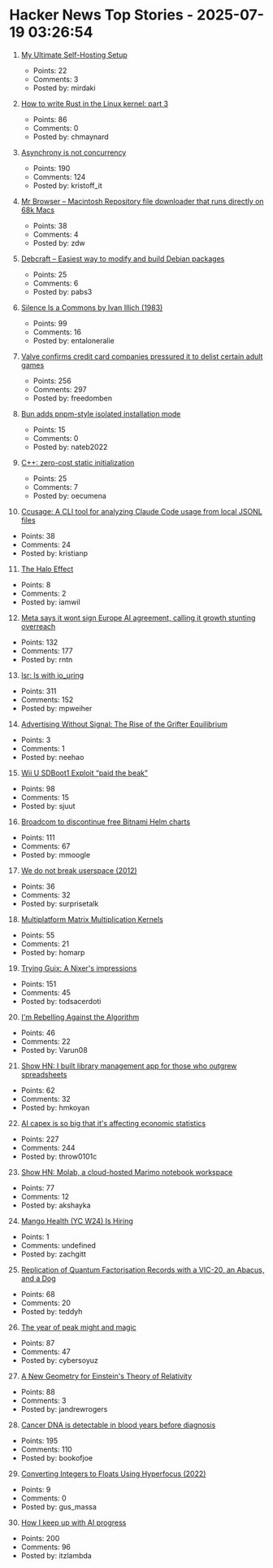 # Hacker News Top Stories - 2025-07-19 03:26:54

1. [My Ultimate Self-Hosting Setup](https://codecaptured.com/blog/my-ultimate-self-hosting-setup/)
   - Points: 22
   - Comments: 3
   - Posted by: mirdaki

2. [How to write Rust in the Linux kernel: part 3](https://lwn.net/SubscriberLink/1026694/3413f4b43c862629/)
   - Points: 86
   - Comments: 0
   - Posted by: chmaynard

3. [Asynchrony is not concurrency](https://kristoff.it/blog/asynchrony-is-not-concurrency/)
   - Points: 190
   - Comments: 124
   - Posted by: kristoff_it

4. [Mr Browser – Macintosh Repository file downloader that runs directly on 68k Macs](https://www.macintoshrepository.org/44146-mr-browser)
   - Points: 38
   - Comments: 4
   - Posted by: zdw

5. [Debcraft – Easiest way to modify and build Debian packages](https://optimizedbyotto.com/post/debcraft-easy-debian-packaging/)
   - Points: 25
   - Comments: 6
   - Posted by: pabs3

6. [Silence Is a Commons by Ivan Illich (1983)](http://www.davidtinapple.com/illich/1983_silence_commons.html)
   - Points: 99
   - Comments: 16
   - Posted by: entaloneralie

7. [Valve confirms credit card companies pressured it to delist certain adult games](https://www.pcgamer.com/software/platforms/valve-confirms-credit-card-companies-pressured-it-to-delist-certain-adult-games-from-steam/)
   - Points: 256
   - Comments: 297
   - Posted by: freedomben

8. [Bun adds pnpm-style isolated installation mode](https://github.com/oven-sh/bun/pull/20440)
   - Points: 15
   - Comments: 0
   - Posted by: nateb2022

9. [C++: zero-cost static initialization](https://cofault.com/zero-cost-static.html)
   - Points: 25
   - Comments: 7
   - Posted by: oecumena

10. [Ccusage: A CLI tool for analyzing Claude Code usage from local JSONL files](https://github.com/ryoppippi/ccusage)
   - Points: 38
   - Comments: 24
   - Posted by: kristianp

11. [The Halo Effect](https://kwokchain.com/2025/07/15/the-halo-effect/)
   - Points: 8
   - Comments: 2
   - Posted by: iamwil

12. [Meta says it wont sign Europe AI agreement, calling it growth stunting overreach](https://www.cnbc.com/2025/07/18/meta-europe-ai-code.html)
   - Points: 132
   - Comments: 177
   - Posted by: rntn

13. [lsr: ls with io_uring](https://rockorager.dev/log/lsr-ls-but-with-io-uring/)
   - Points: 311
   - Comments: 152
   - Posted by: mpweiher

14. [Advertising Without Signal: The Rise of the Grifter Equilibrium](https://www.gojiberries.io/advertising-without-signal-whe-amazon-ads-confuse-more-than-they-clarify/)
   - Points: 3
   - Comments: 1
   - Posted by: neehao

15. [Wii U SDBoot1 Exploit “paid the beak”](https://consolebytes.com/wii-u-sdboot1-exploit-paid-the-beak/)
   - Points: 98
   - Comments: 15
   - Posted by: sjuut

16. [Broadcom to discontinue free Bitnami Helm charts](https://github.com/bitnami/charts/issues/35164)
   - Points: 111
   - Comments: 67
   - Posted by: mmoogle

17. [We do not break userspace (2012)](https://lore.kernel.org/all/CA+55aFy98A+LJK4+GWMcbzaa1zsPBRo76q+ioEjbx-uaMKH6Uw@mail.gmail.com/)
   - Points: 36
   - Comments: 32
   - Posted by: surprisetalk

18. [Multiplatform Matrix Multiplication Kernels](https://burn.dev/blog/sota-multiplatform-matmul/)
   - Points: 55
   - Comments: 21
   - Posted by: homarp

19. [Trying Guix: A Nixer's impressions](https://tazj.in/blog/trying-guix)
   - Points: 151
   - Comments: 45
   - Posted by: todsacerdoti

20. [I'm Rebelling Against the Algorithm](https://varunraghu.com/im-rebelling-against-the-algorithm/)
   - Points: 46
   - Comments: 22
   - Posted by: Varun08

21. [Show HN: I built library management app for those who outgrew spreadsheets](https://www.librari.io/)
   - Points: 62
   - Comments: 32
   - Posted by: hmkoyan

22. [AI capex is so big that it's affecting economic statistics](https://paulkedrosky.com/honey-ai-capex-ate-the-economy/)
   - Points: 227
   - Comments: 244
   - Posted by: throw0101c

23. [Show HN: Molab, a cloud-hosted Marimo notebook workspace](https://molab.marimo.io/notebooks)
   - Points: 77
   - Comments: 12
   - Posted by: akshayka

24. [Mango Health (YC W24) Is Hiring](https://www.ycombinator.com/companies/mango-health/jobs/3bjIHus-founding-engineer)
   - Points: 1
   - Comments: undefined
   - Posted by: zachgitt

25. [Replication of Quantum Factorisation Records with a VIC-20, an Abacus, and a Dog](https://eprint.iacr.org/2025/1237)
   - Points: 68
   - Comments: 20
   - Posted by: teddyh

26. [The year of peak might and magic](https://www.filfre.net/2025/07/the-year-of-peak-might-and-magic/)
   - Points: 87
   - Comments: 47
   - Posted by: cybersoyuz

27. [A New Geometry for Einstein's Theory of Relativity](https://www.quantamagazine.org/a-new-geometry-for-einsteins-theory-of-relativity-20250716/)
   - Points: 88
   - Comments: 3
   - Posted by: jandrewrogers

28. [Cancer DNA is detectable in blood years before diagnosis](https://www.sciencenews.org/article/cancer-tumor-dna-blood-test-screening)
   - Points: 195
   - Comments: 110
   - Posted by: bookofjoe

29. [Converting Integers to Floats Using Hyperfocus (2022)](https://blog.m-ou.se/floats/)
   - Points: 9
   - Comments: 0
   - Posted by: gus_massa

30. [How I keep up with AI progress](https://blog.nilenso.com/blog/2025/06/23/how-i-keep-up-with-ai-progress/)
   - Points: 200
   - Comments: 96
   - Posted by: itzlambda

